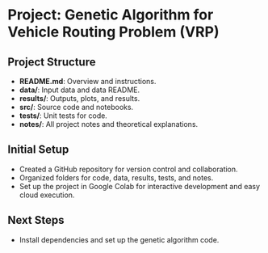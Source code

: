 # Project: Genetic Algorithm for Vehicle Routing Problem (VRP)

## Project Structure

- **README.md**: Overview and instructions.
- **data/**: Input data and data README.
- **results/**: Outputs, plots, and results.
- **src/**: Source code and notebooks.
- **tests/**: Unit tests for code.
- **notes/**: All project notes and theoretical explanations.

## Initial Setup

- Created a GitHub repository for version control and collaboration.
- Organized folders for code, data, results, tests, and notes.
- Set up the project in Google Colab for interactive development and easy cloud execution.

## Next Steps

- Install dependencies and set up the genetic algorithm code.
